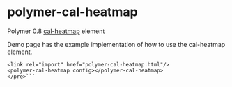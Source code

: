 # polymer-cal-heatmap
Polymer 0.8 <a href="http://kamisama.github.io/cal-heatmap/" targer="_blank">cal-heatmap</a> element 

Demo page has the example implementation of how to use the cal-heatmap element. 

```<pre>
<link rel="import" href="polymer-cal-heatmap.html"/>
<polymer-cal-heatmap config></polymer-cal-heatmap>
</pre>```
